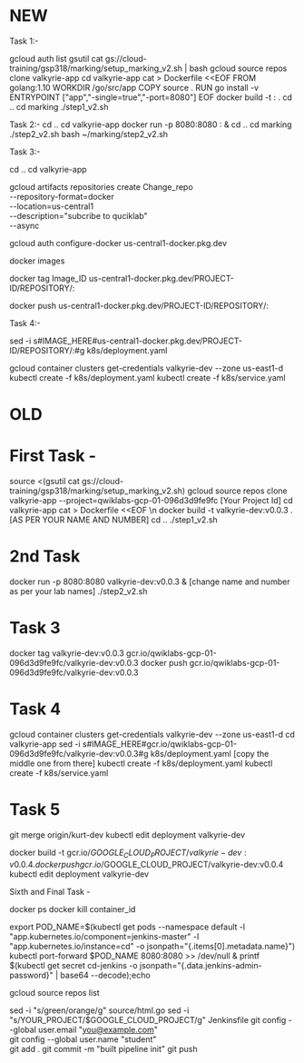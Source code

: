# NEW
Task 1:-

gcloud auth list
gsutil cat gs://cloud-training/gsp318/marking/setup_marking_v2.sh | bash
gcloud source repos clone valkyrie-app
cd valkyrie-app
cat > Dockerfile <<EOF
FROM golang:1.10
WORKDIR /go/src/app
COPY source .
RUN go install -v
ENTRYPOINT ["app","-single=true","-port=8080"]
EOF
docker build -t <Docker Image>:<Tag Name> .
cd ..
cd marking
./step1_v2.sh




Task 2:-
cd ..
cd valkyrie-app
docker run -p 8080:8080 <Docker Image>:<Tag Name> &
cd ..
cd marking
./step2_v2.sh
bash ~/marking/step2_v2.sh


Task 3:-

cd ..
cd valkyrie-app

gcloud artifacts repositories create Change_repo \
    --repository-format=docker \
    --location=us-central1 \
    --description="subcribe to quciklab" \
    --async 

gcloud auth configure-docker us-central1-docker.pkg.dev

docker images

docker tag Image_ID us-central1-docker.pkg.dev/PROJECT-ID/REPOSITORY/<Docker Image>:<Tag Name>

docker push us-central1-docker.pkg.dev/PROJECT-ID/REPOSITORY/<Docker Image>:<Tag Name>



Task 4:-

sed -i s#IMAGE_HERE#us-central1-docker.pkg.dev/PROJECT-ID/REPOSITORY/<Docker Image>:<Tag Name>#g k8s/deployment.yaml

gcloud container clusters get-credentials valkyrie-dev --zone us-east1-d
kubectl create -f k8s/deployment.yaml
kubectl create -f k8s/service.yaml

# OLD

# First Task -

source <(gsutil cat gs://cloud-training/gsp318/marking/setup_marking_v2.sh)
gcloud source repos clone valkyrie-app --project=qwiklabs-gcp-01-096d3d9fe9fc [Your Project Id]
cd valkyrie-app
cat > Dockerfile <<EOF \n
docker build -t valkyrie-dev:v0.0.3 . [AS PER YOUR NAME AND NUMBER]
cd ..
./step1_v2.sh


# 2nd Task

docker run -p 8080:8080 valkyrie-dev:v0.0.3 & [change name and number as per your lab names]
./step2_v2.sh

# Task 3

docker tag valkyrie-dev:v0.0.3 gcr.io/qwiklabs-gcp-01-096d3d9fe9fc/valkyrie-dev:v0.0.3
docker push gcr.io/qwiklabs-gcp-01-096d3d9fe9fc/valkyrie-dev:v0.0.3

# Task 4

gcloud container clusters get-credentials valkyrie-dev --zone us-east1-d
cd valkyrie-app
sed -i s#IMAGE_HERE#gcr.io/qwiklabs-gcp-01-096d3d9fe9fc/valkyrie-dev:v0.0.3#g k8s/deployment.yaml [copy the middle one from there]
kubectl create -f k8s/deployment.yaml
kubectl create -f k8s/service.yaml


# Task 5


git merge origin/kurt-dev
kubectl edit deployment valkyrie-dev

docker build -t gcr.io/$GOOGLE_CLOUD_PROJECT/valkyrie-dev:v0.0.4 . 
docker push gcr.io/$GOOGLE_CLOUD_PROJECT/valkyrie-dev:v0.0.4
kubectl edit deployment valkyrie-dev



Sixth and Final Task -

docker ps
docker kill container_id

export POD_NAME=$(kubectl get pods --namespace default -l "app.kubernetes.io/component=jenkins-master" -l "app.kubernetes.io/instance=cd" -o jsonpath="{.items[0].metadata.name}")
kubectl port-forward $POD_NAME 8080:8080 >> /dev/null &
printf $(kubectl get secret cd-jenkins -o jsonpath="{.data.jenkins-admin-password}" | base64 --decode);echo

gcloud source repos list

sed -i "s/green/orange/g" source/html.go
sed -i "s/YOUR_PROJECT/$GOOGLE_CLOUD_PROJECT/g" Jenkinsfile
git config --global user.email "you@example.com"    
git config --global user.name "student"               
git add .
git commit -m "built pipeline init"
git push 
